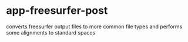 # app-freesurfer-post
converts freesurfer output files to more common file types and performs some alignments to standard spaces
